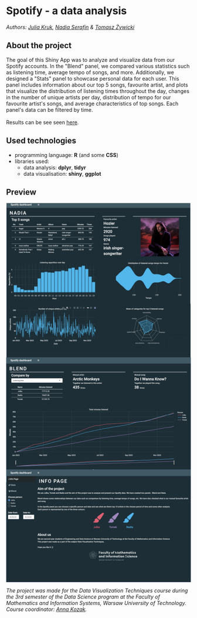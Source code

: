 # Spotify - a data analysis
*Authors: [Julia Kruk](https://github.com/krukj), [Nadia Serafin](https://github.com/nadias03) & [Tomasz Żywicki](https://github.com/tomaszzywicki)*
## About the project
The goal of this Shiny App was to analyze and visualize data from our Spotify accounts. In the "Blend" panel, we compared various statistics such as listening time, average tempo of songs, and more. Additionally, we designed a "Stats" panel to showcase personal data for each user. This panel includes information about our top 5 songs, favourite artist, and plots that visualize the distribution of listening times throughout the day, changes in the number of unique artists per day, distribution of tempo for our favourite artist's songs, and average characteristics of top songs. Each panel's data can be filtered by time.
<br> 
<br> Results can be see seen [here](https://drimtim.shinyapps.io/SpotifyDashboard/).
## Used technologies 
- programming language: **R** (and some **CSS**)
- libraries used:
  - data analysis: **dplyr**, **tidyr**
  - data visualisation: **shiny**, **ggplot**
## Preview
<img src="images/nadia.png" align="center" width="800"/>
<img src="images/blend.png" align="center" width="800"/>
<img src="images/info.png" align="center" width="800"/>

*The project was made for the Data Visualization Techniques course during the 3rd semester of the Data Science program at the Faculty of Mathematics and Information Systems, Warsaw University of Technology. Course coordinator: [Anna Kozak](https://github.com/kozaka93).*
